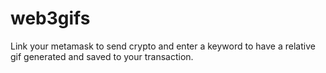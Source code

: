 # web3gifs
Link your metamask to send crypto and enter a keyword to have a relative gif generated and saved to your transaction.
